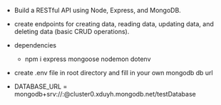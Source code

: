 - Build a RESTful API using Node, Express, and MongoDB. 
- create endpoints for creating data, reading data, updating data, and deleting data (basic CRUD operations).

- dependencies
  - npm i express mongoose nodemon dotenv
  
- create .env file in root directory and fill in your own mongodb db url
- DATABASE_URL = mongodb+srv://<username>:<password>@cluster0.xduyh.mongodb.net/testDatabase